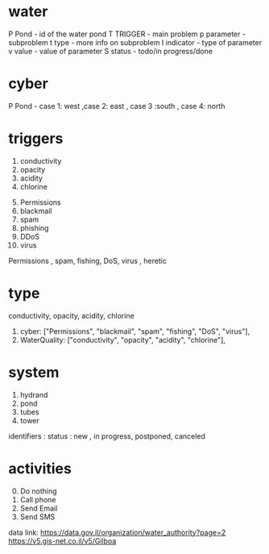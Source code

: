 # water

P Pond - id of the water pond
T TRIGGER - main problem
p parameter - subproblem
t type - more info on subproblem
I indicator - type of parameter
v value - value of parameter
S status - todo/in progress/done

# cyber

P Pond - case 1: west ,case 2: east , case 3 :south , case 4: north

# triggers

1. conductivity
2. opacity
3. acidity
4. chlorine

<!-- 5. battery
6. life line
7. update
8. water pressure
9. reverse flow
10. water flow -->

5. Permissions
6. blackmail
7. spam
8. phishing
9. DDoS
10. virus

Permissions , spam, fishing, DoS, virus , heretic

# type

conductivity, opacity, acidity, chlorine

1. cyber: ["Permissions", "blackmail", "spam", "fishing", "DoS", "virus"],
2. WaterQuality: ["conductivity", "opacity", "acidity", "chlorine"],

<!-- 3. Hydrants ["water flow", "reverse flow","water pressure","life line","update","battery"] -->

# system

1. hydrand
2. pond
3. tubes
4. tower

identifiers :
status : new , in progress, postponed, canceled

# activities

0. Do nothing
1. Call phone
2. Send Email
3. Send SMS

data link: https://data.gov.il/organization/water_authority?page=2
<https://v5.gis-net.co.il/v5/Gilboa>
